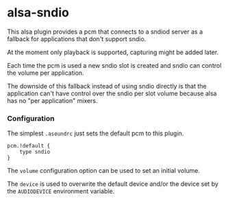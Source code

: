 # alsa-sndio

This alsa plugin provides a pcm that connects to a sndiod server
as a fallback for applications that don't support sndio.

At the moment only playback is supported, capturing might be added
later.

Each time the pcm is used a new sndio slot is created and sndio can
control the volume per application.

The downside of this fallback instead of using sndio directly is that
the application can't have control over the sndio per slot volume
because alsa has no "per application" mixers.

### Configuration

The simplest `.asoundrc` just sets the default pcm to this plugin.

```
pcm.!default {
	type sndio
}
```

The `volume` configuration option can be used to set an initial volume.

The `device` is used to overwrite the default device and/or the device
set by the `AUDIODEVICE` environment variable.
